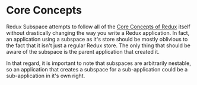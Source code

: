 # Core Concepts

Redux Subspace attempts to follow all of the [Core Concepts of Redux](http://redux.js.org/docs/introduction/CoreConcepts.html) itself without drastically changing the way you write a Redux application.  In fact, an application using a subspace as it's store should be mostly oblivious to the fact that it isn't just a regular Redux store.  The only thing that should be aware of the subspace is the parent application that created it.

In that regard, it is important to note that subspaces are arbitrarily nestable, so an application that creates a subspace for a sub-application could be a sub-application in it's own right.
